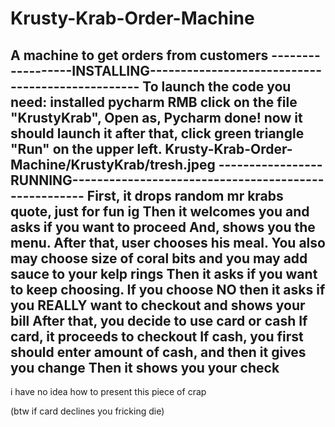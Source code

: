 # Krusty-Krab-Order-Machine
A machine to get orders from customers
------------------INSTALLING-------------------------------------------------
To launch the code you need: installed pycharm
RMB click on the file "KrustyKrab", Open as, Pycharm
done! now it should launch it
after that, click green triangle "Run" on the upper left.
Krusty-Krab-Order-Machine/KrustyKrab/tresh.jpeg
-----------------RUNNING-----------------------------------------------------
First, it drops random mr krabs quote, just for fun ig
Then it welcomes you and asks if you want to proceed
And, shows you the menu.
After that, user chooses his meal.
You also may choose size of coral bits and you may add sauce to your kelp rings
Then it asks if you want to keep choosing.
If you choose NO then it asks if you REALLY want to checkout and shows your bill
After that, you decide to use card or cash
If card, it proceeds to checkout
If cash, you first should enter amount of cash, and then it gives you change
Then it shows you your check
-----------------------------------------------------------------------------


i have no idea how to present this piece of crap




(btw if card declines you fricking die)
